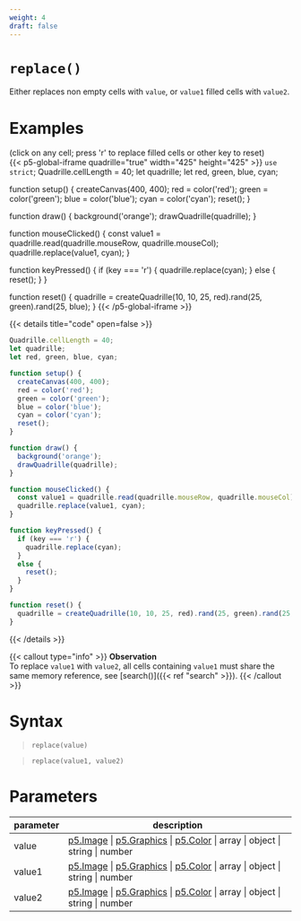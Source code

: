 ```yaml
---
weight: 4
draft: false
---
```


# `replace()`

Either replaces non empty cells with `value`, or `value1` filled cells with `value2`.

# Examples

(click on any cell; press 'r' to replace filled cells or other key to reset)\
{{< p5-global-iframe quadrille="true" width="425" height="425" >}}
`use strict`;
Quadrille.cellLength = 40;
let quadrille;
let red, green, blue, cyan;

function setup() {
  createCanvas(400, 400);
  red = color('red');
  green = color('green');
  blue = color('blue');
  cyan = color('cyan');
  reset();
}

function draw() {
  background('orange');
  drawQuadrille(quadrille);
}

function mouseClicked() {
  const value1 = quadrille.read(quadrille.mouseRow, quadrille.mouseCol);
  quadrille.replace(value1, cyan);
}

function keyPressed() {
  if (key === 'r') {
    quadrille.replace(cyan);
  }
  else {
    reset();
  }
}

function reset() {
  quadrille = createQuadrille(10, 10, 25, red).rand(25, green).rand(25, blue);
}
{{< /p5-global-iframe >}}

{{< details title="code" open=false >}}
```js
Quadrille.cellLength = 40;
let quadrille;
let red, green, blue, cyan;

function setup() {
  createCanvas(400, 400);
  red = color('red');
  green = color('green');
  blue = color('blue');
  cyan = color('cyan');
  reset();
}

function draw() {
  background('orange');
  drawQuadrille(quadrille);
}

function mouseClicked() {
  const value1 = quadrille.read(quadrille.mouseRow, quadrille.mouseCol);
  quadrille.replace(value1, cyan);
}

function keyPressed() {
  if (key === 'r') {
    quadrille.replace(cyan);
  }
  else {
    reset();
  }
}

function reset() {
  quadrille = createQuadrille(10, 10, 25, red).rand(25, green).rand(25, blue);
}
```
{{< /details >}}

{{< callout type="info" >}}
**Observation**\
To replace `value1` with `value2`, all cells containing `value1` must share the same memory reference, see [search()]({{< ref "search" >}}).
{{< /callout >}}

# Syntax

> `replace(value)`

> `replace(value1, value2)`

# Parameters

| parameter | description                                                                                                                                                        |
|-----------|----------------------------------------------------------------------------------------------------------------------------------------------------------------------------------------------------------------------------|
| value   | [p5.Image](https://p5js.org/reference/#/p5.Image) \| [p5.Graphics](https://p5js.org/reference/#/p5.Graphics) \| [p5.Color](https://p5js.org/reference/#/p5.Color) \| array \| object \| string \| number |
| value1  | [p5.Image](https://p5js.org/reference/#/p5.Image) \| [p5.Graphics](https://p5js.org/reference/#/p5.Graphics) \| [p5.Color](https://p5js.org/reference/#/p5.Color) \| array \| object \| string \| number |
| value2  | [p5.Image](https://p5js.org/reference/#/p5.Image) \| [p5.Graphics](https://p5js.org/reference/#/p5.Graphics) \| [p5.Color](https://p5js.org/reference/#/p5.Color) \| array \| object \| string \| number |